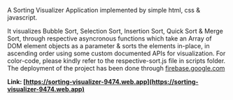 A Sorting Visualizer Application implemented by simple html, css & javascript.

It visualizes Bubble Sort, Selection Sort, Insertion Sort, Quick Sort & Merge Sort, through respective asyncronous functions which take an Array of DOM element objects as a parameter & sorts the elements in-place, in ascending order using some custom documented APIs for visualization. For color-code, please kindly refer to the respective-sort.js file in scripts folder. The deployment of the project has been done through [firebase.google.com](https://firebase.google.com)

<strong>Link: [https://sorting-visualizer-9474.web.app](https://sorting-visualizer-9474.web.app)</strong>
